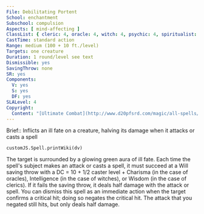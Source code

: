 ```yaml
---
File: Debilitating Portent
School: enchantment
Subschool: compulsion
Aspects: [ mind-affecting ]
ClassList: { cleric: 4, oracle: 4, witch: 4, psychic: 4, spiritualist: 4 }
CastTime: standard action
Range: medium (100 + 10 ft./level)
Targets: one creature
Duration: 1 round/level see text
Dismissible: yes
SavingThrow: none
SR: yes
Components:
  V: yes
  S: yes
  DF: yes
SLALevel: 4
Copyright:
  Content: "[Ultimate Combat](http://www.d20pfsrd.com/magic/all-spells/d/debilitating-portent)"
---
```

Brief:: Inflicts an ill fate on a creature, halving its damage when it attacks or casts a spell

```dataviewjs
customJS.Spell.printWiki(dv)
```

The target is surrounded by a glowing green aura of ill fate. Each time the spell's subject makes an attack or casts a spell, it must succeed at a Will saving throw with a DC = 10 + 1/2 caster level + Charisma (in the case of oracles), Intelligence (in the case of witches), or Wisdom (in the case of clerics). If it fails the saving throw, it deals half damage with the attack or spell. You can dismiss this spell as an immediate action when the target confirms a critical hit; doing so negates the critical hit. The attack that you negated still hits, but only deals half damage.
